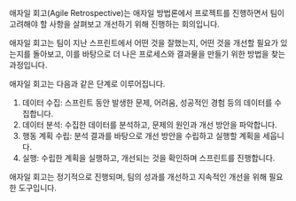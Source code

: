 애자일 회고(Agile Retrospective)는 애자일 방법론에서 프로젝트를 진행하면서 팀이 고려해야 할 사항을 살펴보고 개선하기 위해 진행하는 회의입니다.

애자일 회고는 팀이 지난 스프린트에서 어떤 것을 잘했는지, 어떤 것을 개선할 필요가 있는지를 돌아보고, 이를 바탕으로 더 나은 프로세스와 결과물을 만들기 위한 방법을 찾는 과정입니다.

애자일 회고는 다음과 같은 단계로 이루어집니다.

1. 데이터 수집: 스프린트 동안 발생한 문제, 어려움, 성공적인 경험 등의 데이터를 수집합니다.
2. 데이터 분석: 수집한 데이터를 분석하고, 문제의 원인과 개선 방안을 파악합니다.
3. 행동 계획 수립: 분석 결과를 바탕으로 개선 방안을 수립하고 실행할 계획을 세웁니다.
4. 실행: 수립한 계획을 실행하고, 개선되는 것을 확인하며 스프린트를 진행합니다.

애자일 회고는 정기적으로 진행되며, 팀의 성과를 개선하고 지속적인 개선을 위해 필요한 도구입니다.